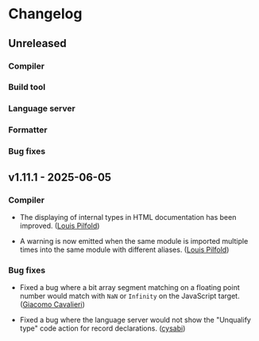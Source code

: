 # Changelog

## Unreleased

### Compiler

### Build tool

### Language server

### Formatter

### Bug fixes

## v1.11.1 - 2025-06-05

### Compiler

- The displaying of internal types in HTML documentation has been improved.
  ([Louis Pilfold](https://github.com/lpil))

- A warning is now emitted when the same module is imported
  multiple times into the same module with different aliases.
  ([Louis Pilfold](https://github.com/lpil))

### Bug fixes

- Fixed a bug where a bit array segment matching on a floating point number
  would match with `NaN` or `Infinity` on the JavaScript target.
  ([Giacomo Cavalieri](https://github.com/giacomocavalieri))

- Fixed a bug where the language server would not show the "Unqualify type"
  code action for record declarations.
  ([cysabi](https://github.com/cysabi))
